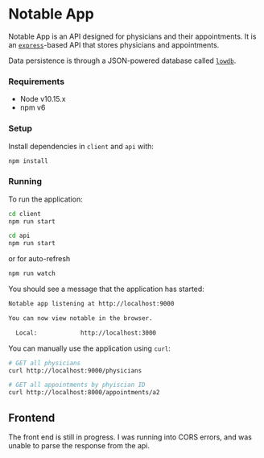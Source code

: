 # Notable App

Notable App is an API designed for physicians and their appointments. It is an [`express`](https://expressjs.com/)-based API that stores physicians and appointments.

Data persistence is through a JSON-powered database called [`lowdb`](https://github.com/typicode/lowdb).

### Requirements

* Node v10.15.x
* npm v6

### Setup

Install dependencies in `client` and `api` with:

```sh
npm install
```

### Running

To run the application:

```sh
cd client
npm run start
```


```sh
cd api
npm run start
```
or for auto-refresh
```sh
npm run watch
```

You should see a message that the application has started:

```sh
Notable app listening at http://localhost:9000
```
```sh
You can now view notable in the browser.

  Local:            http://localhost:3000
```

You can manually use the application using `curl`:

```sh
# GET all physicians
curl http://localhost:9000/physicians

# GET all appointments by phyiscian ID
curl http://localhost:8000/appointments/a2
```

## Frontend
The front end is still in progress. I was running into CORS errors, and was unable to parse the response from the api. 
